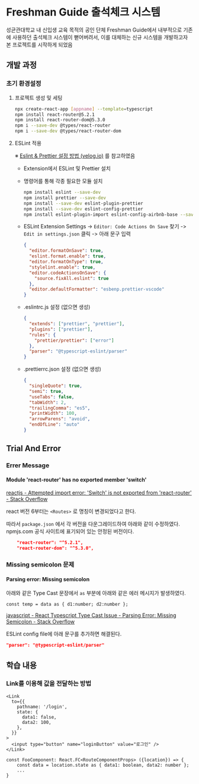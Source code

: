 # Freshman Guide 출석체크 시스템

성균관대학교 내 신입생 교육 목적의 공인 단체 Freshman Guide에서 내부적으로 기존에 사용하던 출석체크 시스템이 뻗어버려서, 이를 대체하는 신규 시스템을 개발하고자 본 프로젝트를 시작하게 되었음

## 개발 과정

### 초기 환경설정

1. 프로젝트 생성 및 세팅

   ```bash
   npx create-react-app [appname] --template=typescript
   npm install react-router@5.2.1
   npm install react-router-dom@5.3.0
   npm i --save-dev @types/react-router
   npm i --save-dev @types/react-router-dom
   ```

2. ESLint 적용

   ※ [Eslint & Prettier 설정 방법 (velog.io)](https://velog.io/@njh7799/Eslint-Prettier-설정-방법) 를 참고하였음

   - Extension에서 ESLint 및 Prettier 설치

   - 명령어를 통해 각종 필요한 모듈 설치

     ```bash
     npm install eslint --save-dev
     npm install prettier --save-dev
     npm install --save-dev eslint-plugin-prettier
     npm install --save-dev eslint-config-prettier
     npm install eslint-plugin-import eslint-config-airbnb-base --save-dev
     ```

   - ESLint Extension Settings -> `Editor: Code Actions On Save` 찾기 -> `Edit in settings.json` 클릭 -> 아래 문구 입력

     ```json
     {
       "editor.formatOnSave": true,
       "eslint.format.enable": true,
       "editor.formatOnType": true,
       "stylelint.enable": true,
       "editor.codeActionsOnSave": {
         "source.fixAll.eslint": true
       },
       "editor.defaultFormatter": "esbenp.prettier-vscode"
     }
     ```

   - .eslintrc.js 설정 (없으면 생성)

     ```json
     {
       "extends": ["prettier", "prettier"],
       "plugins": ["prettier"],
       "rules": {
         "prettier/prettier": ["error"]
       },
       "parser": "@typescript-eslint/parser"
     }
     ```

   - .prettierrc.json 설정 (없으면 생성)

     ```json
     {
       "singleQuote": true,
       "semi": true,
       "useTabs": false,
       "tabWidth": 2,
       "trailingComma": "es5",
       "printWidth": 100,
       "arrowParens": "avoid",
       "endOfLine": "auto"
     }
     ```

## Trial And Error

### Errer Message

#### Module 'react-router' has no exported member 'switch'

[reactjs - Attempted import error: 'Switch' is not exported from 'react-router' - Stack Overflow](https://stackoverflow.com/questions/67687254/attempted-import-error-switch-is-not-exported-from-react-router)

react 버전 6부터는 `<Routes>` 로 명칭이 변경되었다고 한다.

따라서 `package.json` 에서 각 버전을 다운그레이드하여 아래와 같이 수정하였다. npmjs.com 공식 사이트에 표기되어 있는 안정된 버전이다.

```json
    "react-router": "^5.2.1",
    "react-router-dom": "^5.3.0",
```

### Missing semicolon 문제

#### Parsing error: Missing semicolon

아래와 같은 Type Cast 문장에서 `as` 부분에 아래와 같은 에러 메시지가 발생하였다.

```react
const temp = data as { d1:number; d2:number };
```

[javascript - React Typescript Type Cast Issue - Parsing Error: Missing Semicolon - Stack Overflow](https://stackoverflow.com/questions/67412890/react-typescript-type-cast-issue-parsing-error-missing-semicolon)

ESLint config file에 아래 문구를 추가하면 해결된다.

```json
"parser": "@typescript-eslint/parser"
```

## 학습 내용

### Link를 이용해 값을 전달하는 방법

```react
<Link
  to={{
    pathname: '/login',
    state: {
      data1: false,
      data2: 100,
    },
  }}
>
  <input type="button" name="loginButton" value="로그인" />
</Link>
```

```react
const FooComponent: React.FC<RouteComponentProps> ({location}) => {
	const data = location.state as { data1: boolean, data2: number };
	...
}
```
